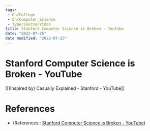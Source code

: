 ```yaml
---
tags:
 - On/College
 - On/Computer_Science
 - Type/Source/Video
title: Stanford Computer Science is Broken - YouTube
date: "2022-07-25"
date modified: "2022-07-25"
---
```


# Stanford Computer Science is Broken - YouTube
[[(Inspired by) Casually Explained - Stanford - YouTube]]
# References
- (References:: [Stanford Computer Science is Broken - YouTube](https://www.youtube.com/watch?v=4SiFgB1lGxw))
